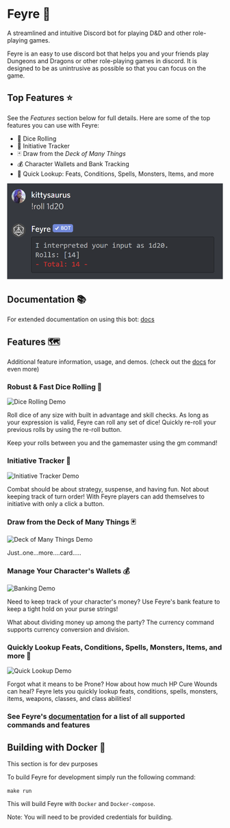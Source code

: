 # Feyre 🎲

A streamlined and intuitive Discord bot for playing D&D and other role-playing games.

Feyre is an easy to use discord bot that helps you and your friends play Dungeons and Dragons or other role-playing games in discord. It is designed to be as unintrusive as possible so that you can focus on the game.

## Top Features ⭐

See the *Features* section below for full details. Here are some of the top features you can use with Feyre:

* 🎲 Dice Rolling
* 📍 Initiative Tracker
* 🃏 Draw from the *Deck of Many Things*
* 💰 Character Wallets and Bank Tracking
* 🔎 Quick Lookup: Feats, Conditions, Spells, Monsters, Items, and more

<!-- markdownlint-disable no-inline-html -->
<p align="left">
  <img width=600px src="docs/assets/roll.png"/>
</p>
<!-- markdownlint-enable no-inline-html -->

## Documentation 📚

For extended documentation on using this bot: [docs](https://feyre.readthedocs.io/en/latest/#)

## Features 🗺️

Additional feature information, usage, and demos. (check out the [docs](https://feyre.readthedocs.io/en/latest/#) for even more)

### Robust & Fast Dice Rolling 🎲

![Dice Rolling Demo](https://i.imgur.com/gIXx2JD.gif)

Roll dice of any size with built in advantage and skill checks. As long as your expression is valid, Feyre can roll any set of dice! Quickly re-roll your previous rolls by using the re-roll button.

Keep your rolls between you and the gamemaster using the gm command!

### Initiative Tracker 📍

![Initiative Tracker Demo](https://i.imgur.com/ZEX9SGW.gif)

Combat should be about strategy, suspense, and having fun. Not about keeping track of turn order! With Feyre players can add themselves to initiative with only a click a button.

### Draw from the Deck of Many Things 🃏

![Deck of Many Things Demo](https://i.imgur.com/MKL4KaI.gif)

Just..one...more....card.....

### Manage Your Character's Wallets 💰

![Banking Demo](https://i.imgur.com/UijvBnN.png)

Need to keep track of your character's money? Use Feyre's bank feature to keep a tight hold on your purse strings!

What about dividing money up among the party? The currency command supports currency conversion and division.

### Quickly Lookup Feats, Conditions, Spells, Monsters, Items, and more 🔎

![Quick Lookup Demo](https://i.imgur.com/99dP4Om.png)

Forgot what it means to be Prone? How about how much HP Cure Wounds can heal? Feyre lets you quickly lookup feats, conditions, spells, monsters, items, weapons, classes, and class abilities!

### See Feyre's [documentation](https://feyre.readthedocs.io/en/latest/#) for a list of all supported commands and features

## Building with Docker 🐳

This section is for dev purposes

To build Feyre for development simply run the following command:

`make run`

This will build Feyre with `Docker` and `Docker-compose`.

Note: You will need to be provided credentials for building.
